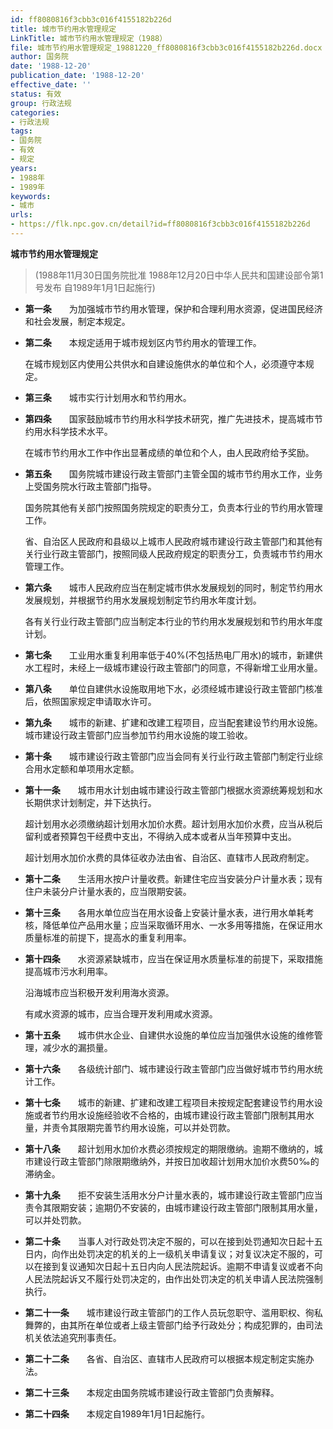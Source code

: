 ```yaml
---
id: ff8080816f3cbb3c016f4155182b226d
title: 城市节约用水管理规定
LinkTitle: 城市节约用水管理规定（1988）
file: 城市节约用水管理规定_19881220_ff8080816f3cbb3c016f4155182b226d.docx
author: 国务院
date: '1988-12-20'
publication_date: '1988-12-20'
effective_date: ''
status: 有效
group: 行政法规
categories:
- 行政法规
tags:
- 国务院
- 有效
- 规定
years:
- 1988年
- 1989年
keywords:
- 城市
urls:
- https://flk.npc.gov.cn/detail?id=ff8080816f3cbb3c016f4155182b226d
---
```


**城市节约用水管理规定**

> (1988年11月30日国务院批准 1988年12月20日中华人民共和国建设部令第1号发布 自1989年1月1日起施行)

- **第一条**　　为加强城市节约用水管理，保护和合理利用水资源，促进国民经济和社会发展，制定本规定。

- **第二条**　　本规定适用于城市规划区内节约用水的管理工作。

  在城市规划区内使用公共供水和自建设施供水的单位和个人，必须遵守本规定。

- **第三条**　　城市实行计划用水和节约用水。

- **第四条**　　国家鼓励城市节约用水科学技术研究，推广先进技术，提高城市节约用水科学技术水平。

  在城市节约用水工作中作出显著成绩的单位和个人，由人民政府给予奖励。

- **第五条**　　国务院城市建设行政主管部门主管全国的城市节约用水工作，业务上受国务院水行政主管部门指导。

  国务院其他有关部门按照国务院规定的职责分工，负责本行业的节约用水管理工作。

  省、自治区人民政府和县级以上城市人民政府城市建设行政主管部门和其他有关行业行政主管部门，按照同级人民政府规定的职责分工，负责城市节约用水管理工作。

- **第六条**　　城市人民政府应当在制定城市供水发展规划的同时，制定节约用水发展规划，并根据节约用水发展规划制定节约用水年度计划。

  各有关行业行政主管部门应当制定本行业的节约用水发展规划和节约用水年度计划。

- **第七条**　　工业用水重复利用率低于40%(不包括热电厂用水)的城市，新建供水工程时，未经上一级城市建设行政主管部门的同意，不得新增工业用水量。

- **第八条**　　单位自建供水设施取用地下水，必须经城市建设行政主管部门核准后，依照国家规定申请取水许可。

- **第九条**　　城市的新建、扩建和改建工程项目，应当配套建设节约用水设施。城市建设行政主管部门应当参加节约用水设施的竣工验收。

- **第十条**　　城市建设行政主管部门应当会同有关行业行政主管部门制定行业综合用水定额和单项用水定额。

- **第十一条**　　城市用水计划由城市建设行政主管部门根据水资源统筹规划和水长期供求计划制定，并下达执行。

  超计划用水必须缴纳超计划用水加价水费。超计划用水加价水费，应当从税后留利或者预算包干经费中支出，不得纳入成本或者从当年预算中支出。

  超计划用水加价水费的具体征收办法由省、自治区、直辖市人民政府制定。

- **第十二条**　　生活用水按户计量收费。新建住宅应当安装分户计量水表；现有住户未装分户计量水表的，应当限期安装。

- **第十三条**　　各用水单位应当在用水设备上安装计量水表，进行用水单耗考核，降低单位产品用水量；应当采取循环用水、一水多用等措施，在保证用水质量标准的前提下，提高水的重复利用率。

- **第十四条**　　水资源紧缺城市，应当在保证用水质量标准的前提下，采取措施提高城市污水利用率。

  沿海城市应当积极开发利用海水资源。

  有咸水资源的城市，应当合理开发利用咸水资源。

- **第十五条**　　城市供水企业、自建供水设施的单位应当加强供水设施的维修管理，减少水的漏损量。

- **第十六条**　　各级统计部门、城市建设行政主管部门应当做好城市节约用水统计工作。

- **第十七条**　　城市的新建、扩建和改建工程项目未按规定配套建设节约用水设施或者节约用水设施经验收不合格的，由城市建设行政主管部门限制其用水量，并责令其限期完善节约用水设施，可以并处罚款。

- **第十八条**　　超计划用水加价水费必须按规定的期限缴纳。逾期不缴纳的，城市建设行政主管部门除限期缴纳外，并按日加收超计划用水加价水费50‰的滞纳金。

- **第十九条**　　拒不安装生活用水分户计量水表的，城市建设行政主管部门应当责令其限期安装；逾期仍不安装的，由城市建设行政主管部门限制其用水量，可以并处罚款。

- **第二十条**　　当事人对行政处罚决定不服的，可以在接到处罚通知次日起十五日内，向作出处罚决定的机关的上一级机关申请复议；对复议决定不服的，可以在接到复议通知次日起十五日内向人民法院起诉。逾期不申请复议或者不向人民法院起诉又不履行处罚决定的，由作出处罚决定的机关申请人民法院强制执行。

- **第二十一条**　　城市建设行政主管部门的工作人员玩忽职守、滥用职权、徇私舞弊的，由其所在单位或者上级主管部门给予行政处分；构成犯罪的，由司法机关依法追究刑事责任。

- **第二十二条**　　各省、自治区、直辖市人民政府可以根据本规定制定实施办法。

- **第二十三条**　　本规定由国务院城市建设行政主管部门负责解释。

- **第二十四条**　　本规定自1989年1月1日起施行。
